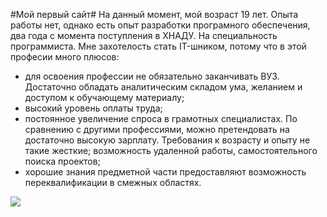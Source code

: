 #Мой первый сайт#
На данный момент, мой возраст 19 лет. Опыта работы нет, однако есть опыт разработки програмного обеспечения, два года с момента поступления в ХНАДУ. На специальность программиста.
Мне захотелость стать IT-шником, потому что в этой професии много плюсов:

* для освоения профессии не обязательно заканчивать ВУЗ. Достаточно обладать аналитическим складом ума, желанием и доступом к обучающему материалу;
* высокий уровень оплаты труда;
* постоянное увеличение спроса в грамотных специалистах. По сравнению с другими профессиями, можно претендовать на достаточно высокую зарплату. Требования к возрасту и опыту не такие жесткие;
возможность удаленной работы, самостоятельного поиска проектов;
* хорошие знания предметной части предоставляют возможность переквалификации в смежных областях.

<img src="https://yandex.ua/images/search?img_url=http%3A%2F%2Fwww.justasc.net%2Fwp-content%2Fuploads%2F2013%2F02%2Fbigstock-Android-hand-emerges-from-a-mo-32048594.jpg&text=%D0%BA%D0%B0%D1%80%D1%82%D0%B8%D0%BD%D0%BA%D0%B8%20%D0%BF%D0%BE%20%D0%BF%D1%80%D0%BE%D0%B3%D1%80%D0%B0%D0%BC%D0%BC%D0%B8%D1%80%D0%BE%D0%B2%D0%B0%D0%BD%D0%B8%D1%8E&noreask=1&pos=1&lr=147&rpt=simage"  />

